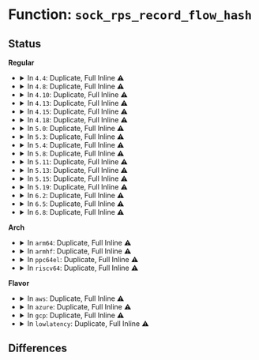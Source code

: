 # Function: <code>sock_rps_record_flow_hash</code>

## Status
<b>Regular</b>
<ul>
<li>
<details>
<summary>In <code>4.4</code>: Duplicate, Full Inline ⚠️</summary>

**Collision:** Static Duplication

**Inline:** Full

**Transformation:** False

**Instances:**

```
In drivers/net/tun.c (ffffffff815ef3db)
Location: include/net/sock.h:878
Inline: True
Inline callers:
  - drivers/net/tun.c:tun_get_user
```
```
In net/ipv4/tcp.c (ffffffff81766250)
Location: include/net/sock.h:878
Inline: True
Inline callers:
  - net/ipv4/tcp.c:tcp_splice_read
  - net/ipv4/tcp.c:tcp_poll
```
```
In net/ipv4/udp.c (ffffffff81788a99)
Location: include/net/sock.h:878
Inline: True
Inline callers:
  - net/ipv4/udp.c:udp_poll
```
```
In net/ipv4/af_inet.c (ffffffff817938e2)
Location: include/net/sock.h:878
Inline: True
Inline callers:
  - net/ipv4/af_inet.c:inet_accept
  - net/ipv4/af_inet.c:inet_recvmsg
  - net/ipv4/af_inet.c:inet_sendmsg
  - net/ipv4/af_inet.c:inet_sendpage
```
</details>
</li>
<li>
<details>
<summary>In <code>4.8</code>: Duplicate, Full Inline ⚠️</summary>

**Collision:** Static Duplication

**Inline:** Full

**Transformation:** False

**Instances:**

```
In drivers/net/tun.c (ffffffff8164df12)
Location: include/net/sock.h:880
Inline: True
Inline callers:
  - drivers/net/tun.c:tun_get_user
```
```
In net/ipv4/tcp.c (ffffffff817d27b0)
Location: include/net/sock.h:880
Inline: True
Inline callers:
  - net/ipv4/tcp.c:tcp_splice_read
  - net/ipv4/tcp.c:tcp_poll
```
```
In net/ipv4/udp.c (ffffffff817f63f9)
Location: include/net/sock.h:880
Inline: True
Inline callers:
  - net/ipv4/udp.c:udp_poll
```
```
In net/ipv4/af_inet.c (ffffffff818026fe)
Location: include/net/sock.h:880
Inline: True
Inline callers:
  - net/ipv4/af_inet.c:inet_recvmsg
  - net/ipv4/af_inet.c:inet_sendpage
  - net/ipv4/af_inet.c:inet_sendmsg
  - net/ipv4/af_inet.c:inet_accept
```
</details>
</li>
<li>
<details>
<summary>In <code>4.10</code>: Duplicate, Full Inline ⚠️</summary>

**Collision:** Static Duplication

**Inline:** Full

**Transformation:** False

**Instances:**

```
In drivers/net/tun.c (ffffffff8167fc10)
Location: include/net/sock.h:901
Inline: True
Inline callers:
  - drivers/net/tun.c:tun_get_user
```
```
In net/ipv4/tcp.c (ffffffff81802d62)
Location: include/net/sock.h:901
Inline: True
Inline callers:
  - net/ipv4/tcp.c:tcp_splice_read
  - net/ipv4/tcp.c:tcp_poll
```
```
In net/ipv4/udp.c (ffffffff81826ecb)
Location: include/net/sock.h:901
Inline: True
Inline callers:
  - net/ipv4/udp.c:udp_poll
```
```
In net/ipv4/af_inet.c (ffffffff818336d3)
Location: include/net/sock.h:901
Inline: True
Inline callers:
  - net/ipv4/af_inet.c:inet_recvmsg
  - net/ipv4/af_inet.c:inet_sendpage
  - net/ipv4/af_inet.c:inet_sendmsg
  - net/ipv4/af_inet.c:inet_accept
```
</details>
</li>
<li>
<details>
<summary>In <code>4.13</code>: Duplicate, Full Inline ⚠️</summary>

**Collision:** Static Duplication

**Inline:** Full

**Transformation:** False

**Instances:**

```
In drivers/net/tun.c (ffffffff81694f7d)
Location: include/net/sock.h:918
Inline: True
Inline callers:
  - drivers/net/tun.c:tun_get_user
```
```
In net/ipv4/tcp.c (ffffffff81822b55)
Location: include/net/sock.h:918
Inline: True
Inline callers:
  - net/ipv4/tcp.c:tcp_splice_read
  - net/ipv4/tcp.c:tcp_poll
```
```
In net/ipv4/udp.c (ffffffff8184864e)
Location: include/net/sock.h:918
Inline: True
Inline callers:
  - net/ipv4/udp.c:udp_poll
```
```
In net/ipv4/af_inet.c (ffffffff81854433)
Location: include/net/sock.h:918
Inline: True
Inline callers:
  - net/ipv4/af_inet.c:inet_recvmsg
  - net/ipv4/af_inet.c:inet_sendpage
  - net/ipv4/af_inet.c:inet_sendmsg
  - net/ipv4/af_inet.c:inet_accept
```
</details>
</li>
<li>
<details>
<summary>In <code>4.15</code>: Duplicate, Full Inline ⚠️</summary>

**Collision:** Static Duplication

**Inline:** Full

**Transformation:** False

**Instances:**

```
In drivers/net/tun.c (ffffffff816ff6c1)
Location: include/net/sock.h:918
Inline: True
Inline callers:
  - drivers/net/tun.c:tun_get_user
```
```
In net/ipv4/tcp.c (ffffffff818a1c76)
Location: include/net/sock.h:918
Inline: True
Inline callers:
  - net/ipv4/tcp.c:tcp_splice_read
  - net/ipv4/tcp.c:tcp_poll
```
```
In net/ipv4/udp.c (ffffffff818c80ae)
Location: include/net/sock.h:918
Inline: True
Inline callers:
  - net/ipv4/udp.c:udp_poll
```
```
In net/ipv4/af_inet.c (ffffffff818d42c9)
Location: include/net/sock.h:918
Inline: True
Inline callers:
  - net/ipv4/af_inet.c:inet_recvmsg
  - net/ipv4/af_inet.c:inet_sendpage
  - net/ipv4/af_inet.c:inet_sendmsg
  - net/ipv4/af_inet.c:inet_accept
```
</details>
</li>
<li>
<details>
<summary>In <code>4.18</code>: Duplicate, Full Inline ⚠️</summary>

**Collision:** Static Duplication

**Inline:** Full

**Transformation:** False

**Instances:**

```
In drivers/net/tun.c (ffffffff8173f2bc)
Location: include/net/sock.h:925
Inline: True
Inline callers:
  - drivers/net/tun.c:tun_get_user
```
```
In net/ipv4/tcp.c (ffffffff818f679a)
Location: include/net/sock.h:925
Inline: True
Inline callers:
  - net/ipv4/tcp.c:tcp_splice_read
```
```
In net/ipv4/af_inet.c (ffffffff8192a9f1)
Location: include/net/sock.h:925
Inline: True
Inline callers:
  - net/ipv4/af_inet.c:inet_recvmsg
  - net/ipv4/af_inet.c:inet_sendpage
  - net/ipv4/af_inet.c:inet_sendmsg
  - net/ipv4/af_inet.c:inet_accept
```
</details>
</li>
<li>
<details>
<summary>In <code>5.0</code>: Duplicate, Full Inline ⚠️</summary>

**Collision:** Static Duplication

**Inline:** Full

**Transformation:** False

**Instances:**

```
In drivers/net/tun.c (ffffffff8175f326)
Location: include/net/sock.h:953
Inline: True
Inline callers:
  - drivers/net/tun.c:tun_flow_update
```
```
In net/ipv4/tcp.c (ffffffff81926682)
Location: include/net/sock.h:953
Inline: True
Inline callers:
  - net/ipv4/tcp.c:tcp_splice_read
```
```
In net/ipv4/af_inet.c (ffffffff8195a1f1)
Location: include/net/sock.h:953
Inline: True
Inline callers:
  - net/ipv4/af_inet.c:inet_recvmsg
  - net/ipv4/af_inet.c:inet_sendpage
  - net/ipv4/af_inet.c:inet_sendmsg
  - net/ipv4/af_inet.c:inet_accept
```
</details>
</li>
<li>
<details>
<summary>In <code>5.3</code>: Duplicate, Full Inline ⚠️</summary>

**Collision:** Static Duplication

**Inline:** Full

**Transformation:** False

**Instances:**

```
In drivers/net/tun.c (ffffffff8179cb5b)
Location: include/net/sock.h:956
Inline: True
Inline callers:
  - drivers/net/tun.c:tun_flow_update
```
```
In net/ipv4/tcp.c (ffffffff8198900e)
Location: include/net/sock.h:956
Inline: True
Inline callers:
  - net/ipv4/tcp.c:tcp_splice_read
```
```
In net/ipv4/af_inet.c (ffffffff819bedbc)
Location: include/net/sock.h:956
Inline: True
Inline callers:
  - net/ipv4/af_inet.c:inet_recvmsg
  - net/ipv4/af_inet.c:inet_accept
```
```
In net/ipv6/af_inet6.c (ffffffff819fe5ac)
Location: include/net/sock.h:956
Inline: True
Inline callers:
  - net/ipv6/af_inet6.c:inet6_recvmsg
```
</details>
</li>
<li>
<details>
<summary>In <code>5.4</code>: Duplicate, Full Inline ⚠️</summary>

**Collision:** Static Duplication

**Inline:** Full

**Transformation:** False

**Instances:**

```
In drivers/net/tun.c (ffffffff817c05ed)
Location: include/net/sock.h:966
Inline: True
Inline callers:
  - drivers/net/tun.c:tun_flow_update
```
```
In net/ipv4/tcp.c (ffffffff819c046e)
Location: include/net/sock.h:966
Inline: True
Inline callers:
  - net/ipv4/tcp.c:tcp_splice_read
```
```
In net/ipv4/af_inet.c (ffffffff819f59fc)
Location: include/net/sock.h:966
Inline: True
Inline callers:
  - net/ipv4/af_inet.c:inet_recvmsg
  - net/ipv4/af_inet.c:inet_accept
```
```
In net/ipv6/af_inet6.c (ffffffff81a3519c)
Location: include/net/sock.h:966
Inline: True
Inline callers:
  - net/ipv6/af_inet6.c:inet6_recvmsg
```
</details>
</li>
<li>
<details>
<summary>In <code>5.8</code>: Duplicate, Full Inline ⚠️</summary>

**Collision:** Static Duplication

**Inline:** Full

**Transformation:** False

**Instances:**

```
In drivers/net/tun.c (ffffffff8188c12f)
Location: include/net/sock.h:1012
Inline: True
Inline callers:
  - drivers/net/tun.c:tun_flow_update
```
```
In net/ipv4/tcp.c (ffffffff81aa9ab5)
Location: include/net/sock.h:1012
Inline: True
Inline callers:
  - net/ipv4/tcp.c:tcp_zerocopy_receive
  - net/ipv4/tcp.c:tcp_splice_read
```
```
In net/ipv4/af_inet.c (ffffffff81ae3f5c)
Location: include/net/sock.h:1012
Inline: True
Inline callers:
  - net/ipv4/af_inet.c:inet_recvmsg
  - net/ipv4/af_inet.c:inet_accept
```
```
In net/ipv6/af_inet6.c (ffffffff81b2a13c)
Location: include/net/sock.h:1012
Inline: True
Inline callers:
  - net/ipv6/af_inet6.c:inet6_recvmsg
```
</details>
</li>
<li>
<details>
<summary>In <code>5.11</code>: Duplicate, Full Inline ⚠️</summary>

**Collision:** Static Duplication

**Inline:** Full

**Transformation:** False

**Instances:**

```
In drivers/net/tun.c (ffffffff8189a212)
Location: include/net/sock.h:1027
Inline: True
Inline callers:
  - drivers/net/tun.c:tun_flow_update
```
```
In net/ipv4/tcp.c (ffffffff81ab6e3e)
Location: include/net/sock.h:1027
Inline: True
Inline callers:
  - net/ipv4/tcp.c:tcp_zerocopy_receive
  - net/ipv4/tcp.c:tcp_splice_read
```
```
In net/ipv4/af_inet.c (ffffffff81af0e71)
Location: include/net/sock.h:1027
Inline: True
Inline callers:
  - net/ipv4/af_inet.c:inet_recvmsg
  - net/ipv4/af_inet.c:inet_accept
```
```
In net/ipv6/af_inet6.c (ffffffff81b38a81)
Location: include/net/sock.h:1027
Inline: True
Inline callers:
  - net/ipv6/af_inet6.c:inet6_recvmsg
```
</details>
</li>
<li>
<details>
<summary>In <code>5.13</code>: Duplicate, Full Inline ⚠️</summary>

**Collision:** Static Duplication

**Inline:** Full

**Transformation:** False

**Instances:**

```
In drivers/net/tun.c (ffffffff8187bfe2)
Location: include/net/sock.h:1031
Inline: True
Inline callers:
  - drivers/net/tun.c:tun_flow_update
```
```
In net/ipv4/tcp.c (ffffffff81aa203e)
Location: include/net/sock.h:1031
Inline: True
Inline callers:
  - net/ipv4/tcp.c:tcp_zerocopy_receive
  - net/ipv4/tcp.c:tcp_splice_read
```
```
In net/ipv4/af_inet.c (ffffffff81adc631)
Location: include/net/sock.h:1031
Inline: True
Inline callers:
  - net/ipv4/af_inet.c:inet_recvmsg
  - net/ipv4/af_inet.c:inet_accept
```
```
In net/ipv6/af_inet6.c (ffffffff81b26771)
Location: include/net/sock.h:1031
Inline: True
Inline callers:
  - net/ipv6/af_inet6.c:inet6_recvmsg
```
</details>
</li>
<li>
<details>
<summary>In <code>5.15</code>: Duplicate, Full Inline ⚠️</summary>

**Collision:** Static Duplication

**Inline:** Full

**Transformation:** False

**Instances:**

```
In drivers/net/tun.c (ffffffff8190d51f)
Location: include/net/sock.h:1043
Inline: True
Inline callers:
  - drivers/net/tun.c:tun_flow_update
```
```
In net/ipv4/tcp.c (ffffffff81b5de0e)
Location: include/net/sock.h:1043
Inline: True
Inline callers:
  - net/ipv4/tcp.c:tcp_zerocopy_receive
  - net/ipv4/tcp.c:tcp_splice_read
```
```
In net/ipv4/af_inet.c (ffffffff81b9ba1e)
Location: include/net/sock.h:1043
Inline: True
Inline callers:
  - net/ipv4/af_inet.c:inet_recvmsg
  - net/ipv4/af_inet.c:inet_accept
```
```
In net/ipv6/af_inet6.c (ffffffff81bec1ce)
Location: include/net/sock.h:1043
Inline: True
Inline callers:
  - net/ipv6/af_inet6.c:inet6_recvmsg
```
</details>
</li>
<li>
<details>
<summary>In <code>5.19</code>: Duplicate, Full Inline ⚠️</summary>

**Collision:** Static Duplication

**Inline:** Full

**Transformation:** False

**Instances:**

```
In drivers/net/tun.c (ffffffff81a60616)
Location: include/net/sock.h:1089
Inline: True
Inline callers:
  - drivers/net/tun.c:tun_flow_update
```
```
In net/ipv4/tcp.c (ffffffff81cec83c)
Location: include/net/sock.h:1089
Inline: True
Inline callers:
  - net/ipv4/tcp.c:tcp_zerocopy_receive
  - net/ipv4/tcp.c:tcp_splice_read
```
```
In net/ipv4/af_inet.c (ffffffff81d2dd16)
Location: include/net/sock.h:1089
Inline: True
Inline callers:
  - net/ipv4/af_inet.c:inet_recvmsg
  - net/ipv4/af_inet.c:inet_send_prepare
  - net/ipv4/af_inet.c:inet_accept
```
```
In net/ipv6/af_inet6.c (ffffffff81d84716)
Location: include/net/sock.h:1089
Inline: True
Inline callers:
  - net/ipv6/af_inet6.c:inet6_recvmsg
```
</details>
</li>
<li>
<details>
<summary>In <code>6.2</code>: Duplicate, Full Inline ⚠️</summary>

**Collision:** Static Duplication

**Inline:** Full

**Transformation:** False

**Instances:**

```
In drivers/net/tun.c (ffffffff81bebd06)
Location: include/net/sock.h:1127
Inline: True
Inline callers:
  - drivers/net/tun.c:tun_flow_update
```
```
In net/ipv4/tcp.c (ffffffff81eb070e)
Location: include/net/sock.h:1127
Inline: True
Inline callers:
  - net/ipv4/tcp.c:tcp_zerocopy_receive
  - net/ipv4/tcp.c:tcp_splice_read
```
```
In net/ipv4/af_inet.c (ffffffff81ef5c36)
Location: include/net/sock.h:1127
Inline: True
Inline callers:
  - net/ipv4/af_inet.c:inet_recvmsg
  - net/ipv4/af_inet.c:inet_send_prepare
  - net/ipv4/af_inet.c:inet_accept
```
```
In net/ipv6/af_inet6.c (ffffffff81f52036)
Location: include/net/sock.h:1127
Inline: True
Inline callers:
  - net/ipv6/af_inet6.c:inet6_recvmsg
```
</details>
</li>
<li>
<details>
<summary>In <code>6.5</code>: Duplicate, Full Inline ⚠️</summary>

**Collision:** Static Duplication

**Inline:** Full

**Transformation:** False

**Instances:**

```
In drivers/net/tun.c (ffffffff81c441b6)
Location: include/net/sock.h:1129
Inline: True
Inline callers:
  - drivers/net/tun.c:tun_flow_update
```
```
In net/ipv4/tcp.c (ffffffff81f0ebdd)
Location: include/net/sock.h:1129
Inline: True
Inline callers:
  - net/ipv4/tcp.c:tcp_zerocopy_receive
  - net/ipv4/tcp.c:tcp_splice_read
```
```
In net/ipv4/af_inet.c (ffffffff81f54fd6)
Location: include/net/sock.h:1129
Inline: True
Inline callers:
  - net/ipv4/af_inet.c:inet_recvmsg
  - net/ipv4/af_inet.c:inet_send_prepare
  - net/ipv4/af_inet.c:__inet_accept
```
```
In net/ipv6/af_inet6.c (ffffffff81fb1a46)
Location: include/net/sock.h:1129
Inline: True
Inline callers:
  - net/ipv6/af_inet6.c:inet6_recvmsg
```
</details>
</li>
<li>
<details>
<summary>In <code>6.8</code>: Duplicate, Full Inline ⚠️</summary>

**Collision:** Static Duplication

**Inline:** Full

**Transformation:** False

**Instances:**

```
In drivers/net/tun.c (ffffffff81cf9a76)
Location: include/net/sock.h:1106
Inline: True
Inline callers:
  - drivers/net/tun.c:tun_flow_update
```
```
In net/ipv4/tcp.c (ffffffff81fd2d42)
Location: include/net/sock.h:1106
Inline: True
Inline callers:
  - net/ipv4/tcp.c:tcp_zerocopy_receive
  - net/ipv4/tcp.c:tcp_splice_read
```
```
In net/ipv4/af_inet.c (ffffffff8201b246)
Location: include/net/sock.h:1106
Inline: True
Inline callers:
  - net/ipv4/af_inet.c:inet_recvmsg
  - net/ipv4/af_inet.c:inet_send_prepare
  - net/ipv4/af_inet.c:__inet_accept
```
```
In net/ipv6/af_inet6.c (ffffffff8207f166)
Location: include/net/sock.h:1106
Inline: True
Inline callers:
  - net/ipv6/af_inet6.c:inet6_recvmsg
```
</details>
</li>
</ul>
<b>Arch</b>
<ul>
<li>
<details>
<summary>In <code>arm64</code>: Duplicate, Full Inline ⚠️</summary>

**Collision:** Static Duplication

**Inline:** Full

**Transformation:** False

**Instances:**

```
In drivers/net/tun.c (ffff8000109de00c)
Location: include/net/sock.h:966
Inline: True
Inline callers:
  - drivers/net/tun.c:tun_flow_update
```
```
In net/ipv4/tcp.c (ffff800010c72a00)
Location: include/net/sock.h:966
Inline: True
Inline callers:
  - net/ipv4/tcp.c:tcp_splice_read
```
```
In net/ipv4/af_inet.c (ffff800010cac744)
Location: include/net/sock.h:966
Inline: True
Inline callers:
  - net/ipv4/af_inet.c:inet_recvmsg
  - net/ipv4/af_inet.c:inet_accept
```
```
In net/ipv6/af_inet6.c (ffff800010cf5864)
Location: include/net/sock.h:966
Inline: True
Inline callers:
  - net/ipv6/af_inet6.c:inet6_recvmsg
```
</details>
</li>
<li>
<details>
<summary>In <code>armhf</code>: Duplicate, Full Inline ⚠️</summary>

**Collision:** Static Duplication

**Inline:** Full

**Transformation:** False

**Instances:**

```
In drivers/net/tun.c (c0ac1a1c)
Location: include/net/sock.h:966
Inline: True
Inline callers:
  - drivers/net/tun.c:tun_flow_update
```
```
In net/ipv4/tcp.c (c0d7f9a0)
Location: include/net/sock.h:966
Inline: True
Inline callers:
  - net/ipv4/tcp.c:tcp_splice_read
```
```
In net/ipv4/af_inet.c (c0db8320)
Location: include/net/sock.h:966
Inline: True
Inline callers:
  - net/ipv4/af_inet.c:inet_recvmsg
  - net/ipv4/af_inet.c:inet_accept
```
```
In net/ipv6/af_inet6.c (c0dfc2a8)
Location: include/net/sock.h:966
Inline: True
Inline callers:
  - net/ipv6/af_inet6.c:inet6_recvmsg
```
</details>
</li>
<li>
<details>
<summary>In <code>ppc64el</code>: Duplicate, Full Inline ⚠️</summary>

**Collision:** Static Duplication

**Inline:** Full

**Transformation:** False

**Instances:**

```
In drivers/net/tun.c (c000000000a9cff0)
Location: include/net/sock.h:966
Inline: True
Inline callers:
  - drivers/net/tun.c:tun_flow_update
```
```
In net/ipv4/tcp.c (c000000000d77910)
Location: include/net/sock.h:966
Inline: True
Inline callers:
  - net/ipv4/tcp.c:tcp_splice_read
```
```
In net/ipv4/af_inet.c (c000000000dc1cf0)
Location: include/net/sock.h:966
Inline: True
Inline callers:
  - net/ipv4/af_inet.c:inet_recvmsg
  - net/ipv4/af_inet.c:inet_accept
```
```
In net/ipv6/af_inet6.c (c000000000e1ba50)
Location: include/net/sock.h:966
Inline: True
Inline callers:
  - net/ipv6/af_inet6.c:inet6_recvmsg
```
</details>
</li>
<li>
<details>
<summary>In <code>riscv64</code>: Duplicate, Full Inline ⚠️</summary>

**Collision:** Static Duplication

**Inline:** Full

**Transformation:** False

**Instances:**

```
In drivers/net/tun.c (ffffffe000625ae0)
Location: include/net/sock.h:966
Inline: True
Inline callers:
  - drivers/net/tun.c:tun_flow_update
```
```
In net/ipv4/tcp.c (ffffffe0007d6240)
Location: include/net/sock.h:966
Inline: True
Inline callers:
  - net/ipv4/tcp.c:tcp_splice_read
```
```
In net/ipv4/af_inet.c (ffffffe0008061be)
Location: include/net/sock.h:966
Inline: True
Inline callers:
  - net/ipv4/af_inet.c:inet_recvmsg
  - net/ipv4/af_inet.c:inet_accept
```
```
In net/ipv6/af_inet6.c (ffffffe00084122a)
Location: include/net/sock.h:966
Inline: True
Inline callers:
  - net/ipv6/af_inet6.c:inet6_recvmsg
```
</details>
</li>
</ul>
<b>Flavor</b>
<ul>
<li>
<details>
<summary>In <code>aws</code>: Duplicate, Full Inline ⚠️</summary>

**Collision:** Static Duplication

**Inline:** Full

**Transformation:** False

**Instances:**

```
In drivers/net/tun.c (ffffffff817850bd)
Location: include/net/sock.h:966
Inline: True
Inline callers:
  - drivers/net/tun.c:tun_flow_update
```
```
In net/ipv4/tcp.c (ffffffff819602de)
Location: include/net/sock.h:966
Inline: True
Inline callers:
  - net/ipv4/tcp.c:tcp_splice_read
```
```
In net/ipv4/af_inet.c (ffffffff8199579c)
Location: include/net/sock.h:966
Inline: True
Inline callers:
  - net/ipv4/af_inet.c:inet_recvmsg
  - net/ipv4/af_inet.c:inet_accept
```
```
In net/ipv6/af_inet6.c (ffffffff819d482c)
Location: include/net/sock.h:966
Inline: True
Inline callers:
  - net/ipv6/af_inet6.c:inet6_recvmsg
```
</details>
</li>
<li>
<details>
<summary>In <code>azure</code>: Duplicate, Full Inline ⚠️</summary>

**Collision:** Static Duplication

**Inline:** Full

**Transformation:** False

**Instances:**

```
In drivers/net/tun.c (ffffffff81764a0d)
Location: include/net/sock.h:966
Inline: True
Inline callers:
  - drivers/net/tun.c:tun_flow_update
```
```
In net/ipv4/tcp.c (ffffffff81919dce)
Location: include/net/sock.h:966
Inline: True
Inline callers:
  - net/ipv4/tcp.c:tcp_splice_read
```
```
In net/ipv4/af_inet.c (ffffffff8194f25c)
Location: include/net/sock.h:966
Inline: True
Inline callers:
  - net/ipv4/af_inet.c:inet_recvmsg
  - net/ipv4/af_inet.c:inet_accept
```
```
In net/ipv6/af_inet6.c (ffffffff819915ec)
Location: include/net/sock.h:966
Inline: True
Inline callers:
  - net/ipv6/af_inet6.c:inet6_recvmsg
```
</details>
</li>
<li>
<details>
<summary>In <code>gcp</code>: Duplicate, Full Inline ⚠️</summary>

**Collision:** Static Duplication

**Inline:** Full

**Transformation:** False

**Instances:**

```
In drivers/net/tun.c (ffffffff817b546d)
Location: include/net/sock.h:966
Inline: True
Inline callers:
  - drivers/net/tun.c:tun_flow_update
```
```
In net/ipv4/tcp.c (ffffffff819caaae)
Location: include/net/sock.h:966
Inline: True
Inline callers:
  - net/ipv4/tcp.c:tcp_splice_read
```
```
In net/ipv4/af_inet.c (ffffffff81a0003c)
Location: include/net/sock.h:966
Inline: True
Inline callers:
  - net/ipv4/af_inet.c:inet_recvmsg
  - net/ipv4/af_inet.c:inet_accept
```
```
In net/ipv6/af_inet6.c (ffffffff81a3f2ac)
Location: include/net/sock.h:966
Inline: True
Inline callers:
  - net/ipv6/af_inet6.c:inet6_recvmsg
```
</details>
</li>
<li>
<details>
<summary>In <code>lowlatency</code>: Duplicate, Full Inline ⚠️</summary>

**Collision:** Static Duplication

**Inline:** Full

**Transformation:** False

**Instances:**

```
In drivers/net/tun.c (ffffffff817cf666)
Location: include/net/sock.h:966
Inline: True
Inline callers:
  - drivers/net/tun.c:tun_flow_update
```
```
In net/ipv4/tcp.c (ffffffff819d4622)
Location: include/net/sock.h:966
Inline: True
Inline callers:
  - net/ipv4/tcp.c:tcp_splice_read
```
```
In net/ipv4/af_inet.c (ffffffff81a0a5f4)
Location: include/net/sock.h:966
Inline: True
Inline callers:
  - net/ipv4/af_inet.c:inet_recvmsg
  - net/ipv4/af_inet.c:inet_accept
```
```
In net/ipv6/af_inet6.c (ffffffff81a4ad84)
Location: include/net/sock.h:966
Inline: True
Inline callers:
  - net/ipv6/af_inet6.c:inet6_recvmsg
```
</details>
</li>
</ul>

## Differences
